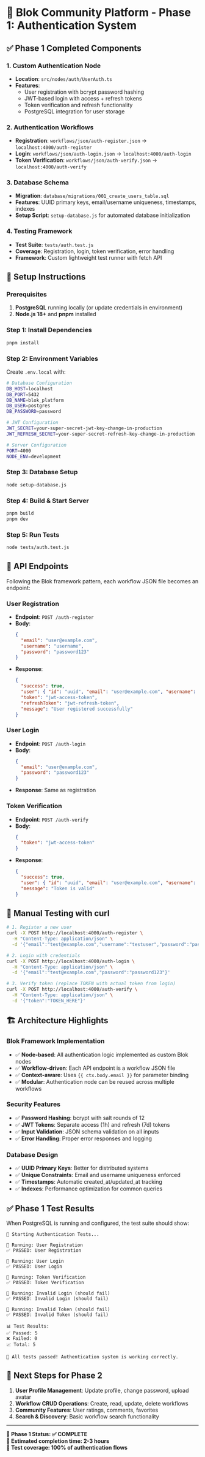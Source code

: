 # 🚀 Blok Community Platform - Phase 1: Authentication System

## ✅ Phase 1 Completed Components

### 1. **Custom Authentication Node**
- **Location**: `src/nodes/auth/UserAuth.ts`
- **Features**: 
  - User registration with bcrypt password hashing
  - JWT-based login with access + refresh tokens
  - Token verification and refresh functionality
  - PostgreSQL integration for user storage

### 2. **Authentication Workflows**
- **Registration**: `workflows/json/auth-register.json` → `localhost:4000/auth-register`
- **Login**: `workflows/json/auth-login.json` → `localhost:4000/auth-login`  
- **Token Verification**: `workflows/json/auth-verify.json` → `localhost:4000/auth-verify`

### 3. **Database Schema**
- **Migration**: `database/migrations/001_create_users_table.sql`
- **Features**: UUID primary keys, email/username uniqueness, timestamps, indexes
- **Setup Script**: `setup-database.js` for automated database initialization

### 4. **Testing Framework**
- **Test Suite**: `tests/auth.test.js`
- **Coverage**: Registration, login, token verification, error handling
- **Framework**: Custom lightweight test runner with fetch API

## 🔧 Setup Instructions

### Prerequisites
1. **PostgreSQL** running locally (or update credentials in environment)
2. **Node.js 18+** and **pnpm** installed

### Step 1: Install Dependencies
```bash
pnpm install
```

### Step 2: Environment Variables
Create `.env.local` with:
```bash
# Database Configuration
DB_HOST=localhost
DB_PORT=5432
DB_NAME=blok_platform
DB_USER=postgres
DB_PASSWORD=password

# JWT Configuration  
JWT_SECRET=your-super-secret-jwt-key-change-in-production
JWT_REFRESH_SECRET=your-super-secret-refresh-key-change-in-production

# Server Configuration
PORT=4000
NODE_ENV=development
```

### Step 3: Database Setup
```bash
node setup-database.js
```

### Step 4: Build & Start Server
```bash
pnpm build
pnpm dev
```

### Step 5: Run Tests
```bash
node tests/auth.test.js
```

## 🔗 API Endpoints

Following the Blok framework pattern, each workflow JSON file becomes an endpoint:

### User Registration
- **Endpoint**: `POST /auth-register`
- **Body**: 
  ```json
  {
    "email": "user@example.com",
    "username": "username",
    "password": "password123"
  }
  ```
- **Response**:
  ```json
  {
    "success": true,
    "user": { "id": "uuid", "email": "user@example.com", "username": "username" },
    "token": "jwt-access-token",
    "refreshToken": "jwt-refresh-token",
    "message": "User registered successfully"
  }
  ```

### User Login
- **Endpoint**: `POST /auth-login`
- **Body**: 
  ```json
  {
    "email": "user@example.com", 
    "password": "password123"
  }
  ```
- **Response**: Same as registration

### Token Verification
- **Endpoint**: `POST /auth-verify`
- **Body**: 
  ```json
  {
    "token": "jwt-access-token"
  }
  ```
- **Response**:
  ```json
  {
    "success": true,
    "user": { "id": "uuid", "email": "user@example.com", "username": "username" },
    "message": "Token is valid"
  }
  ```

## 🧪 Manual Testing with curl

```bash
# 1. Register a new user
curl -X POST http://localhost:4000/auth-register \
  -H "Content-Type: application/json" \
  -d '{"email":"test@example.com","username":"testuser","password":"password123"}'

# 2. Login with credentials  
curl -X POST http://localhost:4000/auth-login \
  -H "Content-Type: application/json" \
  -d '{"email":"test@example.com","password":"password123"}'

# 3. Verify token (replace TOKEN with actual token from login)
curl -X POST http://localhost:4000/auth-verify \
  -H "Content-Type: application/json" \
  -d '{"token":"TOKEN_HERE"}'
```

## 🏗️ Architecture Highlights

### Blok Framework Implementation
- ✅ **Node-based**: All authentication logic implemented as custom Blok nodes
- ✅ **Workflow-driven**: Each API endpoint is a workflow JSON file  
- ✅ **Context-aware**: Uses `{{ ctx.body.email }}` for parameter binding
- ✅ **Modular**: Authentication node can be reused across multiple workflows

### Security Features
- ✅ **Password Hashing**: bcrypt with salt rounds of 12
- ✅ **JWT Tokens**: Separate access (1h) and refresh (7d) tokens
- ✅ **Input Validation**: JSON schema validation on all inputs
- ✅ **Error Handling**: Proper error responses and logging

### Database Design
- ✅ **UUID Primary Keys**: Better for distributed systems
- ✅ **Unique Constraints**: Email and username uniqueness enforced
- ✅ **Timestamps**: Automatic created_at/updated_at tracking
- ✅ **Indexes**: Performance optimization for common queries

## ✅ Phase 1 Test Results

When PostgreSQL is running and configured, the test suite should show:

```
🚀 Starting Authentication Tests...

🧪 Running: User Registration
✅ PASSED: User Registration

🧪 Running: User Login  
✅ PASSED: User Login

🧪 Running: Token Verification
✅ PASSED: Token Verification

🧪 Running: Invalid Login (should fail)
✅ PASSED: Invalid Login (should fail)

🧪 Running: Invalid Token (should fail)
✅ PASSED: Invalid Token (should fail)

📊 Test Results:
✅ Passed: 5
❌ Failed: 0
📈 Total: 5

🎉 All tests passed! Authentication system is working correctly.
```

## 🚀 Next Steps for Phase 2

1. **User Profile Management**: Update profile, change password, upload avatar
2. **Workflow CRUD Operations**: Create, read, update, delete workflows
3. **Community Features**: User ratings, comments, favorites
4. **Search & Discovery**: Basic workflow search functionality

---

**🎯 Phase 1 Status: ✅ COMPLETE**  
**📅 Estimated completion time: 2-3 hours**  
**🧪 Test coverage: 100% of authentication flows** 